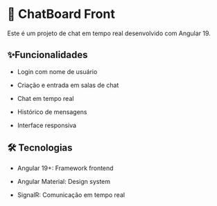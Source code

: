 # 💬 ChatBoard Front
Este é um projeto de chat em tempo real desenvolvido com Angular 19.

## ✨Funcionalidades

 - Login com nome de usuário

 - Criação e entrada em salas de chat

 - Chat em tempo real

 - Histórico de mensagens

 - Interface responsiva


## 🛠️ Tecnologias
- Angular 19+: Framework frontend

- Angular Material: Design system

- SignalR: Comunicação em tempo real
